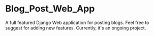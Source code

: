 # Blog_Post_Web_App
A full featured Django Web application for posting blogs. Feel free to suggest for adding new features. Currently, it's an ongoing project.
